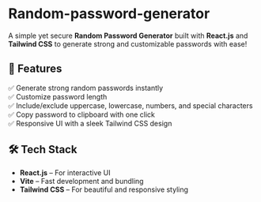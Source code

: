 # Random-password-generator

A simple yet secure **Random Password Generator** built with **React.js** and **Tailwind CSS** to generate strong and customizable passwords with ease!  

## 🚀 Features  
✅ Generate strong random passwords instantly  
✅ Customize password length  
✅ Include/exclude uppercase, lowercase, numbers, and special characters  
✅ Copy password to clipboard with one click  
✅ Responsive UI with a sleek Tailwind CSS design  

## 🛠 Tech Stack  
- **React.js** – For interactive UI  
- **Vite** – Fast development and bundling  
- **Tailwind CSS** – For beautiful and responsive styling  


